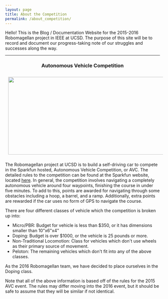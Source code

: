 ```yaml
---
layout: page
title: About the Competition
permalink: /about_competition/
---
```


Hello! This is the Blog / Documentation Website for the 2015-2016 Robomagellan
project in IEEE at UCSD. The purpose of this site will be to record and document
our progress-taking note of our struggles and successes along the way.

***

### <center>Autonomous Vehicle Competition</center>

<center>
<img
src="https://dlnmh9ip6v2uc.cloudfront.net/assets/0/e/6/7/c/512b8e93ce395f690f000000.jpg?width=600"
width="585px" height="253px" align="center" style="padding:10px" />
</center>

The Robomagellan project at UCSD is to build a self-driving car to compete in the Sparkfun
hosted, Autonomous Vehicle Competition, or AVC. The detailed rules to the
competition can be found at the Sparkfun website, located
[here](https://avc.sparkfun.com/2015/rules). In general, the competition
involves navigating a completely autonomous vehicle around four waypoints,
finishing the course in under five minutes. To add to this, points are awarded
for navigating through some obstacles including a hoop, a barrel, and a ramp.
Additionally, extra points are rewarded if the car uses no form of GPS to
navigate the course.

There are four different classes of vehicle which the competition is broken up
into:

* Micro/PBR: Budget for vehicle is less than $350, or it has dimensions smaller
  than 10"x6"x4"
* Doping: Budget is over $1000, or the vehicle is 25 pounds or more.
* Non-Traditional Locomotion: Class for vehicles which don't use wheels as their
 primary source of movement.
* Peloton: The remaining vehicles which don't fit into any of the above classes.


As the 2016 Robomagellan team, we have decided to place ourselves in the Doping
class.

Note that all of the above information is based off of the rules for the 2015
AVC event. The rules may differ moving into the 2016 event, but it should be
safe to assume that they will be similar if not identical.
